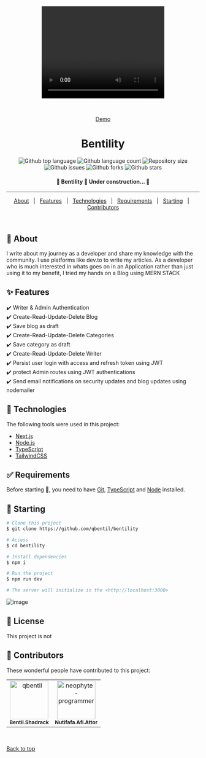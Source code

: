 <div align="center" id="top"> 
<video width="320" height="240" autoplay>
  <source src="./demo.mp4" type="video/mp4">
  <source src="demo.ogg" type="video/ogg">
Your browser does not support the video tag.
</video>

  &#xa0;

  <a href="https://bentility.vercel.app">Demo</a>
</div>

<h1 align="center">Bentility</h1>

<p align="center">
  <img alt="Github top language" src="https://img.shields.io/github/languages/top/qbentil/bentility?color=56BEB8">

  <img alt="Github language count" src="https://img.shields.io/github/languages/count/qbentil/bentility?color=56BEB8">

  <img alt="Repository size" src="https://img.shields.io/github/repo-size/qbentil/bentility?color=56BEB8">

  <!-- <img alt="License" src="https://img.shields.io/github/license/qbentil/bentility?color=56BEB8"> -->

  <img alt="Github issues" src="https://img.shields.io/github/issues/qbentil/bentility?color=56BEB8" />

  <img alt="Github forks" src="https://img.shields.io/github/forks/qbentil/bentility?color=56BEB8" />

  <img alt="Github stars" src="https://img.shields.io/github/stars/qbentil/bentility?color=56BEB8" />
</p>

<!-- Status -->

<h4 align="center"> 
	🚧  Bentility 🚀 Under construction...  🚧
</h4> 

<hr>

<p align="center">
  <a href="#dart-about">About</a> &#xa0; | &#xa0; 
  <a href="#sparkles-features">Features</a> &#xa0; | &#xa0;
  <a href="#rocket-technologies">Technologies</a> &#xa0; | &#xa0;
  <a href="#white_check_mark-requirements">Requirements</a> &#xa0; | &#xa0;
  <a href="#checkered_flag-starting">Starting</a> &#xa0; | &#xa0;
  <!-- <a href="#memo-license">License</a> &#xa0; | &#xa0; -->
  <a href="#memo-contributors" target="_blank">Contributors</a>
</p>

<br>

## :dart: About ##

I write about my journey as a developer and share my knowledge with the community. I use platforms like dev.to to write my articles. As a developer who is much interested in whats goes on in an Application rather than just using it to my benefit, I tried my hands on a Blog using MERN STACK  

## :sparkles: Features ##

:heavy_check_mark: Writer & Admin Authentication \
:heavy_check_mark:  Create-Read-Update-Delete Blog \
:heavy_check_mark: Save blog as draft \
:heavy_check_mark:  Create-Read-Update-Delete Categories \
:heavy_check_mark:  Save category as draft \
:heavy_check_mark:  Create-Read-Update-Delete Writer \
:heavy_check_mark: Persist user login with access and refresh token using JWT \
:heavy_check_mark:  protect Admin routes using JWT authentications \
:heavy_check_mark:  Send email notifications on security updates and blog updates  using nodemailer

## :rocket: Technologies ##

The following tools were used in this project:

- [Next.js](https://nextjs.org)
- [Node.js](https://nodejs.org/en/)
- [TypeScript](https://www.typescriptlang.org/)
- [TailwindCSS](https://tailwindcss.com)

## :white_check_mark: Requirements ##

Before starting :checkered_flag:, you need to have [Git](https://git-scm.com), [TypeScript](https://www.typescriptlang.org/) and [Node](https://nodejs.org/en/) installed.

## :checkered_flag: Starting ##

```bash
# Clone this project
$ git clone https://github.com/qbentil/bentility

# Access
$ cd bentility

# Install dependencies
$ npm i

# Run the project
$ npm run dev

# The server will initialize in the <http://localhost:3000>
```
![image](https://user-images.githubusercontent.com/55560024/170698745-72270c45-d37e-41d4-aac6-e32cab36682c.png)

## :memo: License ##

This project is not 


## :memo: Contributors

These wonderful people have contributed to this project:
<!-- readme: contributors -start -->
<table>
<tr>
    <td align="center">
        <a href="https://github.com/qbentil">
            <img src="https://avatars.githubusercontent.com/u/55560024?v=4" width="100;" alt="qbentil"/>
            <br />
            <sub><b>Bentil Shadrack</b></sub>
        </a>
    </td>
    <td align="center">
        <a href="https://github.com/neophyte-programmer">
            <img src="https://avatars.githubusercontent.com/u/88439064?v=4" width="100;" alt="neophyte-programmer"/>
            <br />
            <sub><b>Nutifafa Afi Attor</b></sub>
        </a>
    </td></tr>
</table>
<!-- readme: contributors -end -->

&#xa0;

<a href="#top">Back to top</a>
